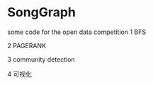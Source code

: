 # SongGraph
some code for the open data competition
1 BFS

2 PAGERANK

3 community detection

4 可视化
